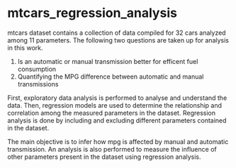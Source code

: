 # mtcars_regression_analysis

mtcars dataset contains a collection of data compiled for 32 cars analyzed among 11 parameters. The following two questions are taken up for analysis in this work. 

1. Is an automatic or manual transmission better for efficent fuel consumption </b>
2. Quantifying the MPG difference between automatic and manual transmissions

First, exploratory data analysis is performed to analyse and understand the data. Then, regression models are used to determine the relationship and correlation among the measured parameters in the dataset. Regression analysis is done by including and excluding different parameters contained in the dataset. 

The main objective is to infer how mpg is affected by manual and automatic transmission. An analysis is also performed to measure the influence of other parameters present in the dataset using regression analysis.
